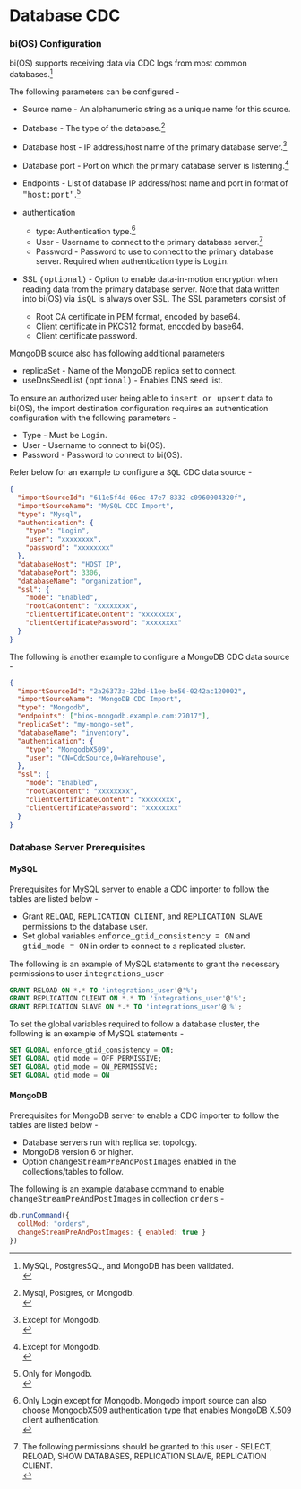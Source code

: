 # Database CDC

### bi(OS) Configuration
bi(OS) supports receiving data via CDC logs from most common databases.[^26]

The following parameters can be configured -
* Source name - An alphanumeric string as a unique name for this source.
* Database - The type of the database.[^27]
* Database host - IP address/host name of the primary database server.[^28]
* Database port - Port on which the primary database server is listening.[^28]
* Endpoints - List of database IP address/host name and port in format of
  <span style="font-family:Courier New;">"host:port"</span>.[^29]
* authentication
  * type: Authentication type.[^30]
  * User - Username to connect to the primary database server.[^31]
  * Password - Password to use to connect to the primary database server. Required when authentication
    type is <span style="font-family:Courier New;">Login</span>.

* SSL <span style="font-family:Courier New;">(optional)</span> - Option to enable data-in-motion encryption
  when reading data from the primary database server. Note that data written into bi(OS) via <span style="font-family:Courier New;">isQL</span> is always over SSL. The SSL
  parameters consist of
  * Root CA certificate in PEM format, encoded by base64.
  * Client certificate in PKCS12 format, encoded by base64.
  * Client certificate password.

MongoDB source also has following additional parameters
* replicaSet - Name of the MongoDB replica set to connect.
* useDnsSeedList <span style="font-family:Courier New;">(optional)</span> - Enables
  DNS seed list.

To ensure an authorized user being able to
<span style="font-family:Courier New;">insert or upsert</span> data
to bi(OS), the import destination configuration requires an authentication configuration with the
following parameters -
* Type - Must be <span style="font-family:Courier New;">Login</span>.
* User - Username to connect to bi(OS).
* Password - Password to connect to bi(OS).

Refer below for an example to configure a <span style="font-family:Courier New;">SQL</span> CDC data source -
```json
{
  "importSourceId": "611e5f4d-06ec-47e7-8332-c0960004320f",
  "importSourceName": "MySQL CDC Import",
  "type": "Mysql",
  "authentication": {
    "type": "Login",
    "user": "xxxxxxxx",
    "password": "xxxxxxxx"
  },
  "databaseHost": "HOST_IP",
  "databasePort": 3306,
  "databaseName": "organization",
  "ssl": {
    "mode": "Enabled",
    "rootCaContent": "xxxxxxxx",
    "clientCertificateContent": "xxxxxxxx",
    "clientCertificatePassword": "xxxxxxxx"
  }
}
```

The following is another example to configure a MongoDB CDC data source -

```json
{
  "importSourceId": "2a26373a-22bd-11ee-be56-0242ac120002",
  "importSourceName": "MongoDB CDC Import",
  "type": "Mongodb",
  "endpoints": ["bios-mongodb.example.com:27017"],
  "replicaSet": "my-mongo-set",
  "databaseName": "inventory",
  "authentication": {
    "type": "MongodbX509",
    "user": "CN=CdcSource,O=Warehouse",
  },
  "ssl": {
    "mode": "Enabled",
    "rootCaContent": "xxxxxxxx",
    "clientCertificateContent": "xxxxxxxx",
    "clientCertificatePassword": "xxxxxxxx"
  }
}
```

### Database Server Prerequisites

#### MySQL

Prerequisites for MySQL server to enable a CDC importer to follow the tables are listed below -

* Grant <span style="font-family:Courier New;">RELOAD</span>,
  <span style="font-family:Courier New;">REPLICATION CLIENT</span>, and
  <span style="font-family:Courier New;">REPLICATION SLAVE</span> permissions to
  the database user.
* Set global variables
  <span style="font-family:Courier New;">enforce_gtid_consistency = ON</span> and
  <span style="font-family:Courier New;">gtid_mode = ON</span> in order to connect
  to a replicated cluster.

The following is an example of MySQL statements to grant the necessary permissions to user
<span style="font-family:Courier New;">integrations_user</span> -

```sql
GRANT RELOAD ON *.* TO 'integrations_user'@'%';
GRANT REPLICATION CLIENT ON *.* TO 'integrations_user'@'%';
GRANT REPLICATION SLAVE ON *.* TO 'integrations_user'@'%';
```

To set the global variables required to follow a database cluster, the following is an example of
MySQL statements -

```sql
SET GLOBAL enforce_gtid_consistency = ON;
SET GLOBAL gtid_mode = OFF_PERMISSIVE;
SET GLOBAL gtid_mode = ON_PERMISSIVE;
SET GLOBAL gtid_mode = ON
```

#### MongoDB

Prerequisites for MongoDB server to enable a CDC importer to follow the tables are listed below -

* Database servers run with replica set topology.
* MongoDB version 6 or higher.
* Option
  <span style="font-family:Courier New;">changeStreamPreAndPostImages</span>
  enabled in the collections/tables to follow.

The following is an example database command to enable
<span style="font-family:Courier New;">changeStreamPreAndPostImages</span>
in collection
<span style="font-family:Courier New;">orders</span> -

```javascript
db.runCommand({
  collMod: "orders",
  changeStreamPreAndPostImages: { enabled: true }
})
```


[^26]: MySQL, PostgresSQL, and MongoDB has been validated. <br/>
[^27]: Mysql, Postgres, or Mongodb. <br/>
[^28]: Except for Mongodb. <br/>
[^29]: Only for Mongodb. <br/>
[^30]: Only Login except for Mongodb. Mongodb import source can also choose MongodbX509 authentication type that enables MongoDB X.509 client authentication. <br/>
[^31]: The following permissions should be granted to this user - SELECT, RELOAD, SHOW DATABASES, REPLICATION SLAVE, REPLICATION CLIENT. <br/>
